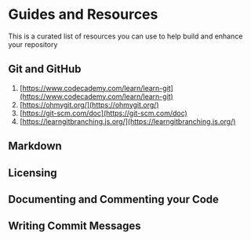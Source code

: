# Guides and Resources
This is a curated list of resources you can use to help build and enhance your repository

## Git and GitHub
1. [https://www.codecademy.com/learn/learn-git](https://www.codecademy.com/learn/learn-git)
2. [https://ohmygit.org/](https://ohmygit.org/)
3. [https://git-scm.com/doc](https://git-scm.com/doc)
4. [https://learngitbranching.js.org/](https://learngitbranching.js.org/)

## Markdown

## Licensing

## Documenting and Commenting your Code

## Writing Commit Messages
   

